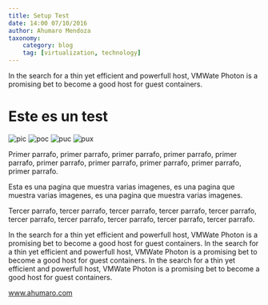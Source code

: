 ```yaml
---
title: Setup Test
date: 14:00 07/10/2016
author: Ahumaro Mendoza
taxonomy:
    category: blog
    tag: [virtualization, technology]
---
```


In the search for a thin yet efficient and powerfull host, VMWate Photon is a promising bet to become a good host for guest containers.

<div itemscope itemtype="http://schema.org/Article">
  <h1 itemprop="name">Este es un test</h1>
  <img alt="pic" src="http://www.ahumaro.com/Articles/test/img/pic.jpg" />
  <img alt="poc" src="http://www.ahumaro.com/Articles/test/img/poc.jpg" />
  <img itemprop="image" alt="puc" src="http://www.ahumaro.com/Articles/test/img/puc.jpg" />
  <img alt="pux" src="http://www.ahumaro.com/Articles/test/unsplash.png" />
  <p>Primer parrafo, primer parrafo, primer parrafo, primer parrafo, primer parrafo, primer parrafo, primer parrafo, primer parrafo, primer parrafo, primer parrafo.</p>
  <p itemprop="description">Esta es una pagina que muestra varias imagenes, es una pagina que muestra varias imagenes, es una pagina que muestra varias imagenes.</p>
  <p>Tercer parrafo, tercer parrafo, tercer parrafo, tercer parrafo, tercer parrafo, tercer parrafo, tercer parrafo, tercer parrafo, tercer parrafo, tercer parrafo.</p>
</div>

In the search for a thin yet efficient and powerfull host, VMWate Photon is a promising bet to become a good host for guest containers.
In the search for a thin yet efficient and powerfull host, VMWate Photon is a promising bet to become a good host for guest containers.
In the search for a thin yet efficient and powerfull host, VMWate Photon is a promising bet to become a good host for guest containers.
 
  <script src="https://apis.google.com/js/platform.js" async defer></script>
  <div class="g-plus" data-action="share" data-href="http://www.ahumaro.com/Articles/test"></div>

www.ahumaro.com